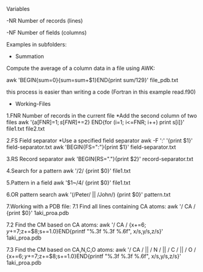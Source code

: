 Variables

-NR Number of records (lines)

-NF Number of fields (columns)

Examples in subfolders:

* Summation

Compute the average of a column data in a file using AWK:

awk 'BEGIN{sum=0}{sum=sum+$1}END{print sum/129}' file_pdb.txt

this process is easier than writing a code (Fortran in this
example read.f90)

* Working-Files

1.FNR Number of records in the current file 
    *Add the second column of two files
    awk '{a[FNR]=$1; s[FNR]+=$2} END{for (i=1; i<=FNR; i++) print s[i]}' file1.txt file2.txt

2.FS Field separator
    *Use a specified field separator
    awk -F ':' '{print $1}' field-separator.txt
    awk 'BEGIN{FS=":"}{print $1}' field-separator.txt

3.RS Record separator
    awk 'BEGIN{RS="."}{print $2}' record-separator.txt

4.Search for a pattern
    awk '/2/ {print $0}' file1.txt 

5.Pattern in a field
    awk '$1~/4/ {print $0}' file1.txt

6.OR pattern search
    awk '(/Peter/ || /John/) {print $0}' pattern.txt

7.Working with a PDB file:
7.1 Find all lines containing CA atoms:
    awk '/ CA / {print $0}' 1aki_proa.pdb 

7.2 Find the CM based on CA atoms:
   awk '/ CA / {x+=$6;y+=$7;z+=$8;s+=1.0}END{printf "%.3f %.3f %.6f", x/s,y/s,z/s}' 1aki_proa.pdb 

   7.3 Find the CM based on CA,N,C,O atoms:
   awk '/ CA / || / N / || / C / || / O / {x+=$6;y+=$7;z+=$8;s+=1.0}END{printf "%.3f %.3f %.6f", x/s,y/s,z/s}' 1aki_proa.pdb 

